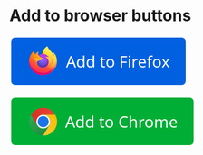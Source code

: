 # Add to browser buttons

![Add to Firefox](output/add_to_firefox.png "Add to Firefox")

![Add to Chrome](output/add_to_chrome.png "Add to Chrome")